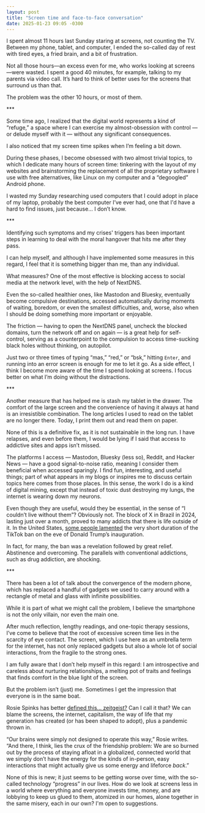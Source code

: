 ```yaml
---
layout: post
title: "Screen time and face-to-face conversation"
date: 2025-01-23 09:05 -0300
---
```

I spent almost 11 hours last Sunday staring at screens, not counting the TV. Between my phone, tablet, and computer, I ended the so-called day of rest with tired eyes, a fried brain, and a bit of frustration.

Not all those hours—an excess even for me, who works looking at screens—were wasted. I spent a good 40 minutes, for example, talking to my parents via video call. It’s hard to think of better uses for the screens that surround us than that.

The problem was the other 10 hours, or most of them.

\*\*\*

Some time ago, I realized that the digital world represents a kind of “refuge,” a space where I can exercise my almost-obsession with control — or delude myself with it — without any significant consequences.

I also noticed that my screen time spikes when I’m feeling a bit down.

During these phases, I become obsessed with two almost trivial topics, to which I dedicate many hours of screen time: tinkering with the layout of my websites and brainstorming the replacement of all the proprietary software I use with free alternatives, like Linux on my computer and a “degoogled” Android phone.

I wasted my Sunday researching used computers that I could adopt in place of my laptop, probably the best computer I’ve ever had, one that I'd have a hard to find issues, just because… I don’t know.

\*\*\*

Identifying such symptoms and my crises' triggers has been important steps in learning to deal with the moral hangover that hits me after they pass.

I can help myself, and although I have implemented some measures in this regard, I feel that it is something bigger than me, than any individual.

What measures? One of the most effective is blocking access to social media at the network level, with the help of NextDNS.

Even the so-called healthier ones, like Mastodon and Bluesky, eventually become compulsive destinations, accessed automatically during moments of waiting, boredom, or even the smallest difficulties, and, worse, also when I should be doing something more important or enjoyable.

The friction — having to open the NextDNS panel, uncheck the blocked domains, turn the network off and on again — is a great help for self-control, serving as a counterpoint to the compulsion to access time-sucking black holes without thinking, on autopilot.

Just two or three times of typing “mas,” “red,” or “bsk,” hitting `Enter`, and running into an error screen is enough for me to let it go. As a side effect, I think I become more aware of the time I spend looking at screens. I focus better on what I’m doing without the distractions.

\*\*\*

Another measure that has helped me is stash my tablet in the drawer. The comfort of the large screen and the convenience of having it always at hand is an irresistible combination. The long articles I used to read on the tablet are no longer there. Today, I print them out and read them on paper.

None of this is a definitive fix, as it is not sustainable in the long run. I have relapses, and even before them, I would be lying if I said that access to addictive sites and apps isn’t missed.

The platforms I access — Mastodon, Bluesky (less so), Reddit, and Hacker News — have a good signal-to-noise ratio, meaning I consider them beneficial when accessed sparingly. I find fun, interesting, and useful things; part of what appears in my blogs or inspires me to discuss certain topics here comes from those places. In this sense, the work I do is a kind of digital mining, except that instead of toxic dust destroying my lungs, the internet is wearing down my neurons.

Even though they are useful, would they be essential, in the sense of “I couldn’t live without them”? Obviously not. The block of X in Brazil in 2024, lasting just over a month, proved to many addicts that there is life outside of it. In the United States, [some people lamented](https://www.nytimes.com/2025/01/19/opinion/tiktok-ban-teenagers.html) the very short duration of the TikTok ban on the eve of Donald Trump’s inauguration.

In fact, for many, the ban was a revelation followed by great relief. Abstinence and overcoming. The parallels with conventional addictions, such as drug addiction, are shocking.

\*\*\*

There has been a lot of talk about the convergence of the modern phone, which has replaced a handful of gadgets we used to carry around with a rectangle of metal and glass with infinite possibilities.

While it is part of what we might call the problem, I believe the smartphone is not the only villain, nor even the main one.

After much reflection, lengthy readings, and one-topic therapy sessions, I’ve come to believe that the root of excessive screen time lies in the scarcity of eye contact. The screen, which I use here as an umbrella term for the internet, has not only replaced gadgets but also a whole lot of social interactions, from the fragile to the strong ones.

I am fully aware that I don’t help myself in this regard: I am introspective and careless about nurturing relationships, a melting pot of traits and feelings that finds comfort in the blue light of the screen.

But the problem isn’t (just) me. Sometimes I get the impression that everyone is in the same boat.

Rosie Spinks has better [defined this… zeitgeist?](https://rojospinks.substack.com/p/the-friendship-problem) Can I call it that? We can blame the screens, the internet, capitalism, the way of life that my generation has created (or has been shaped to adopt), plus a pandemic thrown in.

“Our brains were simply not designed to operate this way,” Rosie writes. “And there, I think, lies the crux of the friendship problem: We are so burned out by the process of staying afloat in a globalized, connected world that we simply don’t have the energy for the kinds of in-person, easy interactions that might actually give us some energy and lifeforce *back*.”

None of this is new; it just seems to be getting worse over time, with the so-called technology “progress” in our lives. How do we look at screens less in a world where everything and everyone invests time, money, and are lobbying to keep us glued to them, atomized in our homes, alone together in the same misery, each in our own? I'm open to suggestions.